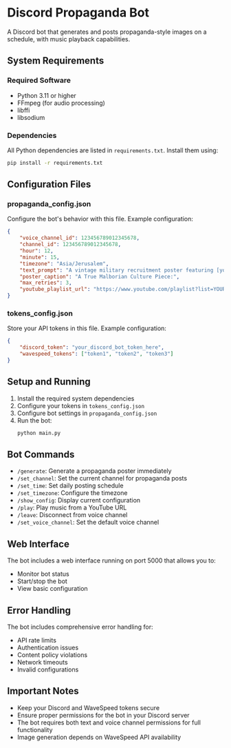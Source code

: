 # Discord Propaganda Bot

A Discord bot that generates and posts propaganda-style images on a schedule, with music playback capabilities.

## System Requirements

### Required Software
- Python 3.11 or higher
- FFmpeg (for audio processing)
- libffi
- libsodium

### Dependencies
All Python dependencies are listed in `requirements.txt`. Install them using:
```bash
pip install -r requirements.txt
```

## Configuration Files

### propaganda_config.json
Configure the bot's behavior with this file. Example configuration:
```json
{
    "voice_channel_id": 123456789012345678,
    "channel_id": 123456789012345678,
    "hour": 12,
    "minute": 15,
    "timezone": "Asia/Jerusalem",
    "text_prompt": "A vintage military recruitment poster featuring [your description]",
    "poster_caption": "A True Malborian Culture Piece:",
    "max_retries": 3,
    "youtube_playlist_url": "https://www.youtube.com/playlist?list=YOUR_PLAYLIST_ID"
}
```

### tokens_config.json
Store your API tokens in this file. Example configuration:
```json
{
    "discord_token": "your_discord_bot_token_here",
    "wavespeed_tokens": ["token1", "token2", "token3"]
}
```

## Setup and Running

1. Install the required system dependencies
2. Configure your tokens in `tokens_config.json`
3. Configure bot settings in `propaganda_config.json`
4. Run the bot:
   ```bash
   python main.py
   ```

## Bot Commands

- `/generate`: Generate a propaganda poster immediately
- `/set_channel`: Set the current channel for propaganda posts
- `/set_time`: Set daily posting schedule
- `/set_timezone`: Configure the timezone
- `/show_config`: Display current configuration
- `/play`: Play music from a YouTube URL
- `/leave`: Disconnect from voice channel
- `/set_voice_channel`: Set the default voice channel

## Web Interface

The bot includes a web interface running on port 5000 that allows you to:
- Monitor bot status
- Start/stop the bot
- View basic configuration

## Error Handling

The bot includes comprehensive error handling for:
- API rate limits
- Authentication issues
- Content policy violations
- Network timeouts
- Invalid configurations

## Important Notes

- Keep your Discord and WaveSpeed tokens secure
- Ensure proper permissions for the bot in your Discord server
- The bot requires both text and voice channel permissions for full functionality
- Image generation depends on WaveSpeed API availability